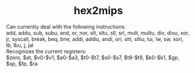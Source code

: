 # <div align="center">hex2mips</div>

<div>Can currently deal with the following instructions:</div>
add, addu, sub, subu, and, or, nor, slt, sltu, sll, srl, mult, multu, div, divu, xor, jr, syscall, break, beq, bne, addi, addiu, andi, ori, slti, sltiu, lui, lw, sw, xori, lb, lbu, j, jal


<div>Recognizes the current registers:</div>
$zero,
$at,
$v0-$v1,
$a0-$a3,
$t0-$t7,
$s0-$s7,
$t8-$t9,
$k0-$k1,
$gp,
$sp,
$fp,
$ra
